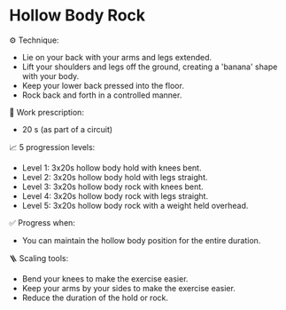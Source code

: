 # Hollow Body Rock

⚙️ Technique:

- Lie on your back with your arms and legs extended.
- Lift your shoulders and legs off the ground, creating a 'banana' shape with your body.
- Keep your lower back pressed into the floor.
- Rock back and forth in a controlled manner.

🎯 Work prescription:

- 20 s (as part of a circuit)

📈 5 progression levels:

- Level 1: 3x20s hollow body hold with knees bent.
- Level 2: 3x20s hollow body hold with legs straight.
- Level 3: 3x20s hollow body rock with knees bent.
- Level 4: 3x20s hollow body rock with legs straight.
- Level 5: 3x20s hollow body rock with a weight held overhead.

✅ Progress when:

- You can maintain the hollow body position for the entire duration.

🪜 Scaling tools:

- Bend your knees to make the exercise easier.
- Keep your arms by your sides to make the exercise easier.
- Reduce the duration of the hold or rock.

